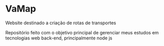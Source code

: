 # VaMap
 Website destinado a criação de rotas de transportes

Repositório feito com o objetivo principal de gerenciar meus estudos em tecnologias web back-end, principalmente node js
